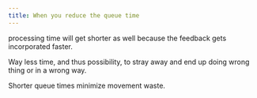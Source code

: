 ```yaml
---
title: When you reduce the queue time
---
```


processing time will get shorter as well because the feedback gets incorporated faster.

Way less time, and thus possibility, to stray away and end up doing wrong thing or in a wrong way.

Shorter queue times minimize movement waste.
